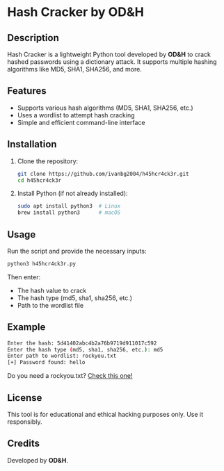 # Hash Cracker by OD&H

## Description
Hash Cracker is a lightweight Python tool developed by **OD&H** to crack hashed passwords using a dictionary attack. It supports multiple hashing algorithms like MD5, SHA1, SHA256, and more.

## Features
- Supports various hash algorithms (MD5, SHA1, SHA256, etc.)
- Uses a wordlist to attempt hash cracking
- Simple and efficient command-line interface

## Installation
1. Clone the repository:
   ```sh
   git clone https://github.com/ivanbg2004/h45hcr4ck3r.git
   cd h45hcr4ck3r
   ```
2. Install Python (if not already installed):
   ```sh
   sudo apt install python3  # Linux
   brew install python3      # macOS
   ```

## Usage
Run the script and provide the necessary inputs:
```sh
python3 h45hcr4ck3r.py
```
Then enter:
- The hash value to crack
- The hash type (md5, sha1, sha256, etc.)
- Path to the wordlist file

## Example
```sh
Enter the hash: 5d41402abc4b2a76b9719d911017c592
Enter the hash type (md5, sha1, sha256, etc.): md5
Enter path to wordlist: rockyou.txt
[+] Password found: hello
```
Do you need a rockyou.txt? [Check this one!](https://github.com/ivanbg2004/zip-password-cracker/blob/main/wordlists/oblivion_wordlist.txt) 

## License
This tool is for educational and ethical hacking purposes only. Use it responsibly.

## Credits
Developed by **OD&H**.

